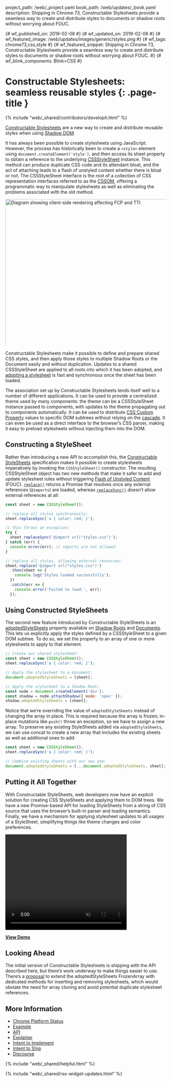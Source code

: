 project_path: /web/_project.yaml
book_path: /web/updates/_book.yaml
description: Shipping in Chrome 73, Constructable Stylesheets provide a seamless way to create and distribute styles to documents or shadow roots without worrying about FOUC.

{# wf_published_on: 2019-02-08 #}
{# wf_updated_on: 2019-02-08 #}
{# wf_featured_image: /web/updates/images/generic/styles.png #}
{# wf_tags: chrome73,css,style #}
{# wf_featured_snippet: Shipping in Chrome 73, Constructable Stylesheets provide a seamless way to create and distribute styles to documents or shadow roots without worrying about FOUC. #}
{# wf_blink_components: Blink>CSS #}

# Constructable Stylesheets: seamless reusable styles {: .page-title }

{% include "web/_shared/contributors/developit.html" %}

[Constructable Stylesheets](https://wicg.github.io/construct-stylesheets) are a
new way to create and distribute reusable styles when using [Shadow
DOM](/web/fundamentals/web-components/shadowdom). 

It has always been possible to create stylesheets using JavaScript. However, the
process has historically been to create a `<style>` element using
`document.createElement('style')`, and then access its sheet property to obtain
a reference to the underlying
[CSSStyleSheet](https://developer.mozilla.org/en-US/docs/Web/API/CSSStyleSheet)
instance. This method can produce duplicate CSS code and its attendant bloat,
and the act of attaching leads to a flash of unstyled content whether there is
bloat or not. The CSSStyleSheet interface is the root of a collection of CSS
representation interfaces referred to as the
[CSSOM](https://developer.mozilla.org/en-US/docs/Web/API/CSS_Object_Model),
offering a programmatic way to manipulate stylesheets as well as eliminating the
problems associated with the old method.

<img src="../../images/2019/02/constructable-stylesheets/overview.png"
alt="Diagram showing client-side rendering affecting FCP and TTI" width="600"
style="max-height:458px;">

Constructable Stylesheets make it possible to define and prepare shared CSS
styles, and then apply those styles to multiple Shadow Roots or the Document
easily and without duplication. Updates to a shared CSSStyleSheet are applied to
all roots into which it has been adopted, and [adopting a
stylesheet](https://wicg.github.io/construct-stylesheets/#using-constructed-stylesheets)
is fast and synchronous once the sheet has been loaded.

The association set up by Constructable Stylesheets lends itself well to a
number of different applications. It can be used to provide a centralized theme
used by many components: the theme can be a CSSStyleSheet instance passed to
components, with updates to the theme propagating out to components
automatically. It can be used to distribute [CSS Custom
Property](https://developer.mozilla.org/en-US/docs/Web/CSS/--*) values to
specific DOM subtrees without relying on the
[cascade](https://developer.mozilla.org/en-US/docs/Web/CSS/Cascade). It can even
be used as a direct interface to the browser’s CSS parser, making it easy to
preload stylesheets without injecting them into the DOM.

## Constructing a StyleSheet
Rather than introducing a new API to accomplish this, the [Constructable
StyleSheets](https://wicg.github.io/construct-stylesheets) specification makes
it possible to create stylesheets imperatively by invoking the `CSSStyleSheet()`
constructor. The resulting CSSStyleSheet object has two new methods that make it
safer to add and update stylesheet rules without triggering [Flash of Unstyled
Content](https://en.wikipedia.org/wiki/Flash_of_unstyled_content) (FOUC).
[`replace()`](https://wicg.github.io/construct-stylesheets/#dom-cssstylesheet-replace)
returns a Promise that resolves once any external references (`@imports`) are
loaded, whereas
[`replaceSync()`](https://wicg.github.io/construct-stylesheets/#dom-cssstylesheet-replacesync)
doesn’t allow external references at all:

```js
const sheet = new CSSStyleSheet();

// replace all styles synchronously:
sheet.replaceSync('a { color: red; }');

// this throws an exception:
try {
  sheet.replaceSync('@import url("styles.css")');
} catch (err) {
  console.error(err); // imports are not allowed
}

// replace all styles, allowing external resources:
sheet.replace('@import url("styles.css")')
  .then(sheet => {
    console.log('Styles loaded successfully');
  })
  .catch(err => {
    console.error('Failed to load:', err);
  });
```

## Using Constructed StyleSheets

The second new feature introduced by Constructable StyleSheets is an
[adoptedStyleSheets](https://wicg.github.io/construct-stylesheets/#using-constructed-stylesheets)
property available on [Shadow
Roots](https://developer.mozilla.org/en-US/docs/Web/Web_Components/Using_shadow_DOM)
and [Documents](https://developer.mozilla.org/en/docs/Web/API/Document). This
lets us explicitly apply the styles defined by a CSSStyleSheet to a given DOM
subtree. To do so, we set the property to an array of one or more stylesheets to
apply to that element.

```js
// Create our shared stylesheet:
const sheet = new CSSStyleSheet();
sheet.replaceSync('a { color: red; }');

// Apply the stylesheet to a document:
document.adoptedStyleSheets = [sheet];

// Apply the stylesheet to a Shadow Root:
const node = document.createElement('div');
const shadow = node.attachShadow({ mode: 'open' });
shadow.adoptedStyleSheets = [sheet];
```

Notice that we’re overriding the value of `adoptedStyleSheets` instead of
changing the array in place. This is required because the array is frozen;
in-place mutations like `push()` throw an exception, so we have to assign a new
array. To preserve any existing StyleSheets added via `adoptedStyleSheets`, we
can use concat to create a new array that includes the existing sheets as well
as additional ones to add:

```js
const sheet = new CSSStyleSheet();
sheet.replaceSync('a { color: red; }');

// Combine existing sheets with our new one:
document.adoptedStyleSheets = [...document.adoptedStyleSheets, sheet];
```

## Putting it All Together

With Constructable StyleSheets, web developers now have an explicit solution for
creating CSS StyleSheets and applying them to DOM trees. We have a new
Promise-based API for loading StyleSheets from a string of CSS source that uses
the browser’s built-in parser and loading semantics. Finally, we have a
mechanism for applying stylesheet updates to all usages of a StyleSheet,
simplifying things like theme changes and color preferences.

<video autoplay loop muted playsinline height="298" width="379"
src="../../images/2019/02/constructable-stylesheets/demo.mp4"></video>

**[View Demo](https://construct-stylesheets.glitch.me/)**

## Looking Ahead
The initial version of Constructable Stylesheets is shipping with the API
described here, but there’s work underway to make things easier to use. There’s
a [proposal](https://github.com/WICG/construct-stylesheets/issues/45) to extend
the adoptedStyleSheets FrozenArray with dedicated methods for inserting and
removing stylesheets, which would obviate the need for array cloning and avoid
potential duplicate stylesheet references. 

## More Information
* [Chrome Platform Status](https://www.chromestatus.com/feature/5394843094220800)
* [Example](https://construct-stylesheets.glitch.me/)
* [API](https://wicg.github.io/construct-stylesheets/)
* [Explainer](https://github.com/WICG/construct-stylesheets/blob/gh-pages/explainer.md)
* [Intent to Implement](https://groups.google.com/a/chromium.org/d/topic/blink-dev/irhrlr6n5YQ/discussion)
* [Intent to Ship](https://groups.google.com/a/chromium.org/d/topic/blink-dev/gL2EVBzO5og/discussion)
* [Discourse](https://discourse.wicg.io/t/proposal-constructable-stylesheet-objects/2572)


{% include "web/_shared/helpful.html" %}

{% include "web/_shared/rss-widget-updates.html" %}
